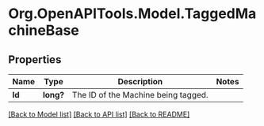 # Org.OpenAPITools.Model.TaggedMachineBase
## Properties

Name | Type | Description | Notes
------------ | ------------- | ------------- | -------------
**Id** | **long?** | The ID of the Machine being tagged. | 

[[Back to Model list]](../README.md#documentation-for-models) [[Back to API list]](../README.md#documentation-for-api-endpoints) [[Back to README]](../README.md)


